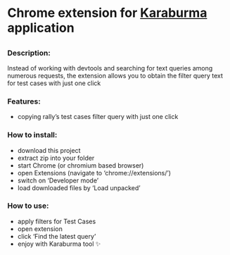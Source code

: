 <body id="preview">
<h1 class="code-line" data-line-start="0" data-line-end="1"><a id="Chrome_extension_for_Karaburma_application_0"></a>Chrome extension for <a href="https://github.com/coastal-lines/Karaburma">Karaburma</a> application</h1>
<h2 class="code-line" data-line-start="1" data-line-end="2"><a id="_1"></a></h2>
<h3 class="code-line" data-line-start="2" data-line-end="3"><a id="Description_2"></a>Description:</h3>
<p class="has-line-data" data-line-start="3" data-line-end="4">Instead of working with devtools and searching for text queries among numerous requests, the extension allows you to obtain the filter query text for test cases with just one click</p>
<h3 class="code-line" data-line-start="5" data-line-end="6"><a id="Features_5"></a>Features:</h3>
<ul>
<li class="has-line-data" data-line-start="6" data-line-end="8">copying rally’s test cases filter query with just one click</li>
</ul>
<h3 class="code-line" data-line-start="8" data-line-end="9"><a id="How_to_install_8"></a>How to install:</h3>
<ul>
<li class="has-line-data" data-line-start="9" data-line-end="10">download this project</li>
<li class="has-line-data" data-line-start="10" data-line-end="11">extract zip into your folder</li>
<li class="has-line-data" data-line-start="11" data-line-end="12">start Chrome (or chromium based browser)</li>
<li class="has-line-data" data-line-start="12" data-line-end="13">open Extensions (navigate to ‘chrome://extensions/’)</li>
<li class="has-line-data" data-line-start="13" data-line-end="14">switch on ‘Developer mode’</li>
<li class="has-line-data" data-line-start="14" data-line-end="16">load downloaded files by ‘Load unpacked’</li>
</ul>
<h3 class="code-line" data-line-start="16" data-line-end="17"><a id="How_to_use_16"></a>How to use:</h3>
<ul>
<li class="has-line-data" data-line-start="17" data-line-end="18">apply filters for Test Cases</li>
<li class="has-line-data" data-line-start="18" data-line-end="19">open extension</li>
<li class="has-line-data" data-line-start="19" data-line-end="20">click ‘Find the latest query’</li>
<li class="has-line-data" data-line-start="20" data-line-end="21">enjoy with Karaburma tool ✨</li>
</ul>
</body></html>